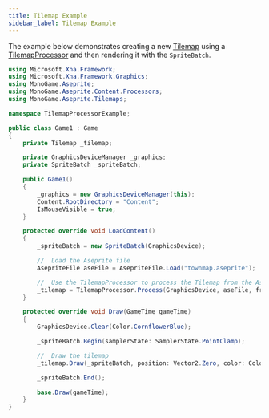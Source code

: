 ```yaml
---
title: Tilemap Example
sidebar_label: Tilemap Example
---
```


The example below demonstrates creating a new [Tilemap](../api/MonoGame.Aseprite/Tilemaps/Tilemap/Tilemap.md) using a [TilemapProcessor](../api/MonoGame.Aseprite/Content/Processors/TilemapProcessor/TilemapProcessor.md) and then rendering it with the `SpriteBatch`.

```cs {3-5,11,28,31,41} title="Tilemap Example" showLineNumbers
using Microsoft.Xna.Framework;
using Microsoft.Xna.Framework.Graphics;
using MonoGame.Aseprite;
using MonoGame.Aseprite.Content.Processors;
using MonoGame.Aseprite.Tilemaps;

namespace TilemapProcessorExample;

public class Game1 : Game
{
    private Tilemap _tilemap;

    private GraphicsDeviceManager _graphics;
    private SpriteBatch _spriteBatch;

    public Game1()
    {
        _graphics = new GraphicsDeviceManager(this);
        Content.RootDirectory = "Content";
        IsMouseVisible = true;
    }

    protected override void LoadContent()
    {
        _spriteBatch = new SpriteBatch(GraphicsDevice);

        //  Load the Aseprite file
        AsepriteFile aseFile = AsepriteFile.Load("townmap.aseprite");

        //  Use the TilemapProcessor to process the Tilemap from the Aseprite file.
        _tilemap = TilemapProcessor.Process(GraphicsDevice, aseFile, frameIndex: 0);
    }

    protected override void Draw(GameTime gameTime)
    {
        GraphicsDevice.Clear(Color.CornflowerBlue);

        _spriteBatch.Begin(samplerState: SamplerState.PointClamp);

        //  Draw the tilemap
        _tilemap.Draw(_spriteBatch, position: Vector2.Zero, color: Color.White);

        _spriteBatch.End();

        base.Draw(gameTime);
    }
}
```